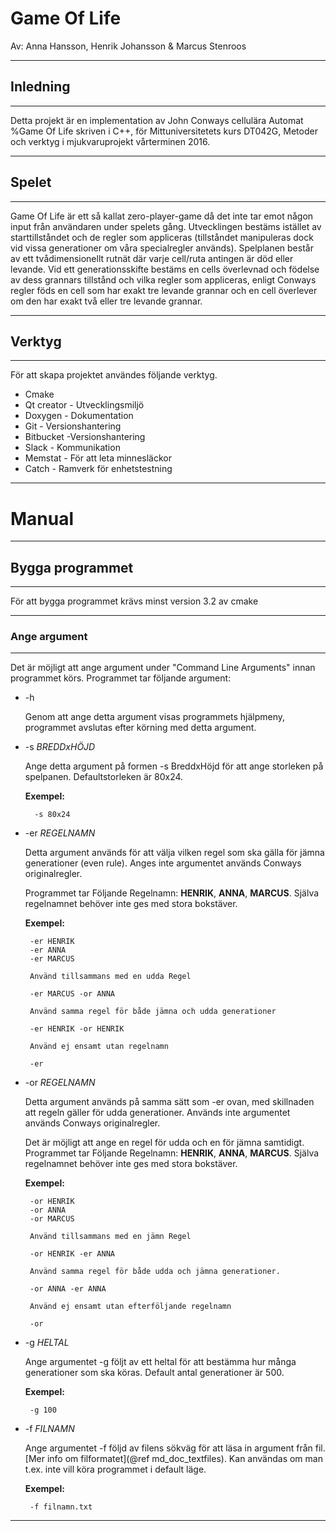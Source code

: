 ﻿# Game Of Life

 Av: Anna Hansson, Henrik Johansson & Marcus Stenroos

---

## Inledning 

---

Detta projekt är en implementation av John Conways cellulära Automat %Game Of Life skriven i C++, för Mittuniversitetets
kurs DT042G, Metoder och verktyg i mjukvaruprojekt vårterminen 2016.

---

## Spelet

---
Game Of Life är ett så kallat zero-player-game då det inte tar emot någon input från användaren under spelets gång. Utvecklingen
bestäms istället av starttillståndet och de regler som appliceras (tillståndet manipuleras dock vid vissa generationer om
våra specialregler används). Spelplanen består av ett tvådimensionellt rutnät där varje cell/ruta antingen är död eller levande. 
Vid ett generationsskifte bestäms en cells överlevnad och födelse av dess grannars tillstånd och vilka regler som appliceras, 
enligt Conways regler föds en cell som har exakt tre levande grannar och en cell överlever om den har exakt två eller tre 
levande grannar.

---

## Verktyg

---

För att skapa projektet användes följande verktyg.
 
 + Cmake
 + Qt creator - Utvecklingsmiljö
 + Doxygen - Dokumentation
 + Git - Versionshantering
 + Bitbucket -Versionshantering
 + Slack - Kommunikation
 + Memstat - För att leta minnesläckor
 + Catch - Ramverk för enhetstestning
 
 
 ---
 
# Manual
 
 ---
 
## Bygga programmet
 
 ---

  För att bygga programmet krävs minst version 3.2 av cmake

---
 
### Ange argument

---
 
 Det är möjligt att ange argument under "Command Line Arguments" innan programmet körs. Programmet tar följande argument:
 
 + -h 
 
    Genom att ange detta argument visas programmets hjälpmeny, programmet avslutas efter körning med detta argument. 
	
 + -s *BREDDxHÖJD* 
 
	Ange detta argument på formen -s BreddxHöjd för att ange storleken på spelpanen. Defaultstorleken är 80x24.
	
	**Exempel:**
	
		 -s 80x24
		 
 
 + -er *REGELNAMN*
 
   Detta argument används för att välja vilken regel som ska gälla för jämna generationer (even rule).
   Anges inte argumentet används Conways originalregler.
   
   Programmet tar Följande Regelnamn: **HENRIK**, **ANNA**, **MARCUS**. Själva regelnamnet behöver inte ges med stora bokstäver.
   
   **Exempel:**
		
		-er HENRIK 
		-er ANNA
		-er MARCUS
		
		Använd tillsammans med en udda Regel
		
		-er MARCUS -or ANNA
		
		Använd samma regel för både jämna och udda generationer
		
		-er HENRIK -or HENRIK
		
		Använd ej ensamt utan regelnamn
		
		-er
		
 
 + -or *REGELNAMN*
 
   Detta argument används på samma sätt som -er ovan, med skillnaden att regeln gäller för udda generationer.
   Används inte argumentet används Conways originalregler. 
   
   Det är möjligt att ange en regel för udda och en för jämna samtidigt.
   Programmet tar Följande Regelnamn: **HENRIK**, **ANNA**, **MARCUS**. Själva regelnamnet behöver inte ges med stora bokstäver.
   
    **Exempel:**
		
		-or HENRIK 
		-or ANNA
		-or MARCUS
		
		Använd tillsammans med en jämn Regel
		
		-or HENRIK -er ANNA
		
		Använd samma regel för både udda och jämna generationer.
		
		-or ANNA -er ANNA
		
		Använd ej ensamt utan efterföljande regelnamn
		
		-or

 
 
 + -g *HELTAL*
 
	Ange argumentet -g följt av ett heltal för att bestämma hur många generationer som ska köras. Default antal generationer är 500.
	
	**Exempel:**
		
		-g 100


 
 + -f *FILNAMN*

	Ange argumentet -f följd av filens sökväg för att läsa in argument från fil. [Mer info om filformatet](@ref md_doc_textfiles). Kan användas om man t.ex. inte vill köra programmet i default läge.
	
	**Exempel:**
		
		-f filnamn.txt
		
		
---